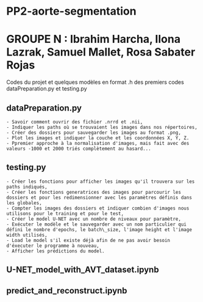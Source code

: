 # PP2-aorte-segmentation 
# GROUPE N : Ibrahim Harcha, Ilona Lazrak, Samuel Mallet, Rosa Sabater Rojas


Codes du projet et quelques modèles en format .h des premiers codes dataPreparation.py et testing.py


## dataPreparation.py
    - Savoir comment ouvrir des fichier .nrrd et .nii,
    - Indiquer les paths où se trouvaient les images dans nos répertoires,
    - Créer des dossiers pour sauvegarder les images au format .png,
    - Plot les images et indiquer la couche et les coordonnées X, Y, Z.
    - Ppremier approche à la normalisation d'images, mais fait avec des valeurs -1000 et 2000 triés complètement au hasard...

## testing.py
    - Créer les fonctions pour afficher les images qu'il trouvera sur les paths indiqués,
    - Créer les fonctions generatrices des images pour parcourir les dossiers et pour les redimensionner avec les paramètres définis dans les globales,
    - Compter les images des dossiers et indiquer combien d'images nous utilisons pour le training et pour le test,
    - Créer le model U-NET avec un nombre de niveaux pour paramètre,
    - Exécuter le modèle et le sauvegarder avec un nom particulier qui défini le nombre d'epochs, le batch\_size, l'image height et l'image width utilisés,
    - Load le model s'il existe déjà afin de ne pas avoir besoin d'éxecuter le programme à nouveau,
    - Afficher les prédictions du model.

## U-NET_model_with_AVT_dataset.ipynb 





## predict_and_reconstruct.ipynb 
